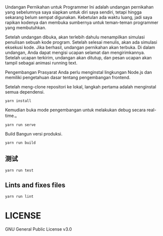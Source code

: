 Undangan Pernikahan untuk Programmer
Ini adalah undangan pernikahan yang sebelumnya saya siapkan untuk diri saya sendiri, tetapi hingga sekarang belum sempat digunakan. Kebetulan ada waktu luang, jadi saya rapikan kodenya dan membuka sumbernya untuk teman-teman programmer yang membutuhkan.

Setelah undangan dibuka, akan terlebih dahulu menampilkan simulasi penulisan sebuah kode program. Setelah selesai menulis, akan ada simulasi eksekusi kode. Jika berhasil, undangan pernikahan akan terbuka. Di dalam undangan, Anda dapat mengisi ucapan selamat dan mengirimkannya. Setelah ucapan terkirim, undangan akan ditutup, dan pesan ucapan akan tampil sebagai animasi running text.

Pengembangan
Prasyarat
Anda perlu menginstal lingkungan Node.js dan memiliki pengetahuan dasar tentang pengembangan frontend.

Setelah meng-clone repositori ke lokal, langkah pertama adalah menginstal semua dependensi.

```
yarn install
```


Kemudian buka mode pengembangan untuk melakukan debug secara real-time.。
```
yarn run serve
```

Build
Bangun versi produksi.
```
yarn run build
```

## 测试
```
yarn run test
```

## Lints and fixes files
```
yarn run lint
```

# LICENSE
GNU General Public License v3.0
